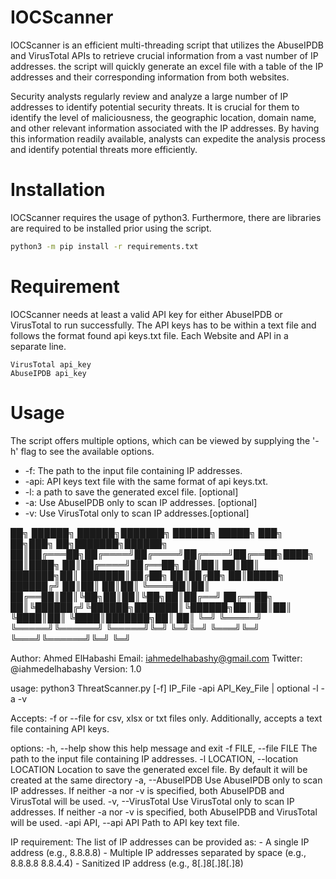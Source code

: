 # IOCScanner

IOCScanner is an efficient multi-threading script that utilizes the AbuseIPDB and VirusTotal APIs to retrieve crucial information from a vast number of IP addresses. the script will quickly generate an excel file with a table of the IP addresses and their corresponding information from both websites.

Security analysts regularly review and analyze a large number of IP addresses to identify potential security threats. It is crucial for them to identify the level of maliciousness, the geographic location, domain name, and other relevant information associated with the IP addresses. By having this information readily available, analysts can expedite the analysis process and identify potential threats more efficiently.

# Installation

IOCScanner requires the usage of python3. Furthermore, there are libraries are required to be installed prior using the script. 
```bash
python3 -m pip install -r requirements.txt
```
# Requirement

IOCScanner needs at least a valid API key for either AbuseIPDB or VirusTotal to run successfully. The API keys has to be within a text file and follows the format found api keys.txt file. Each Website and API in a separate line. 

```
VirusTotal api_key 
AbuseIPDB api_key
```
# Usage
The script offers multiple options, which can be viewed by supplying the '-h' flag to see the available options.
 * -f: The path to the input file containing IP addresses.
 * -api: API keys text file with the same format of api keys.txt.
 * -l: a path to save the generated excel file. [optional]
 * -a: Use AbuseIPDB only to scan IP addresses. [optional]
 * -v: Use VirusTotal only to scan IP addresses.[optional]
 
██╗ ██████╗  ██████╗███████╗ ██████╗ █████╗ ███╗   ██╗███╗   ██╗███████╗██████╗
██║██╔═══██╗██╔════╝██╔════╝██╔════╝██╔══██╗████╗  ██║████╗  ██║██╔════╝██╔══██╗
██║██║   ██║██║     ███████╗██║     ███████║██╔██╗ ██║██╔██╗ ██║█████╗  ██████╔╝
██║██║   ██║██║     ╚════██║██║     ██╔══██║██║╚██╗██║██║╚██╗██║██╔══╝  ██╔══██╗
██║╚██████╔╝╚██████╗███████║╚██████╗██║  ██║██║ ╚████║██║ ╚████║███████╗██║  ██║
╚═╝ ╚═════╝  ╚═════╝╚══════╝ ╚═════╝╚═╝  ╚═╝╚═╝  ╚═══╝╚═╝  ╚═══╝╚══════╝╚═╝  ╚═╝


Author: Ahmed ElHabashi
Email: iahmedelhabashy@gmail.com
Twitter: @iahmedelhabashy
Version: 1.0

usage: python3 ThreatScanner.py [-f] IP_File -api API_Key_File | optional -l -a -v

Accepts: -f or --file for csv, xlsx or txt files only. Additionally, accepts a text file containing API keys.

options:
  -h, --help            show this help message and exit
  -f FILE, --file FILE  The path to the input file containing IP addresses.
  -l LOCATION, --location LOCATION
                        Location to save the generated excel file. By default it will be created at the same directory
  -a, --AbuseIPDB       Use AbuseIPDB only to scan IP addresses. If neither -a nor -v is specified, both AbuseIPDB and VirusTotal will be used.
  -v, --VirusTotal      Use VirusTotal only to scan IP addresses. If neither -a nor -v is specified, both AbuseIPDB and VirusTotal will be used.
  -api API, --api API   Path to API key text file.

IP requirement:
  The list of IP addresses can be provided as:
    - A single IP address (e.g., 8.8.8.8)
    - Multiple IP addresses separated by space (e.g., 8.8.8.8 8.8.4.4)
    - Sanitized IP address (e.g., 8[.]8[.]8[.]8)
```

